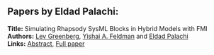 <h2>Papers by Eldad Palachi:</h2>
<p>
<b>Title:</b> Simulating Rhapsody SysML Blocks in Hybrid Models with FMI<br />
<b>Authors:</b> <a href="../authors/author_119.html">Lev Greenberg</a>, <a href="../authors/author_88.html">Yishai A. Feldman</a> and <a href="../authors/author_235.html">Eldad Palachi</a><br />
<b>Links:</b> <a href="../abstracts/abstract_5.pdf">Abstract</a>, <a href="../submissions/ECP1409643_GreenbergFeldmanPalachi.pdf">Full paper</a>
</p>